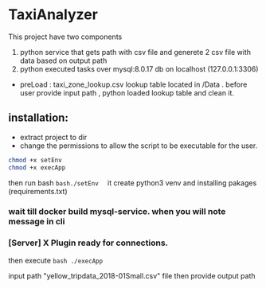 # TaxiAnalyzer

This project have two components 
1) python service that gets path with csv file and generete 2 csv file with data based on output path
2) python executed tasks over mysql:8.0.17 db on localhost (127.0.0.1:3306)
  * preLoad : taxi_zone_lookup.csv lookup table located in /Data .
    before user provide input path , python loaded lookup table and clean it.

## installation:

* extract project to dir
* change the permissions to allow the script to be executable for the user.
```bash
chmod +x setEnv	
chmod +x execApp
```

then run bash
```bash./setEnv  ```
it create python3 venv and installing pakages  (requirements.txt)
### wait till docker  build mysql-service. when you will note message in cli 

### [Server] X Plugin ready for connections.

then execute 
```bash ./execApp  ```

input path "yellow_tripdata_2018-01Small.csv" file
then provide output path


